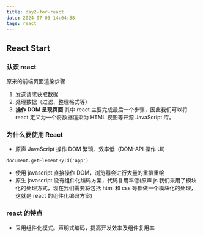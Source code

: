 ```yaml
---
title: day2-for-react
date: 2024-07-03 14:04:58
tags: react
---
```


## React Start

### 认识 react

原来的前端页面渲染步骤

1. 发送请求获取数据
2. 处理数据（过滤、整理格式等）
3. **操作 DOM 呈现页面**
   其中 react 主要完成最后一个步骤，因此我们可以将 react 定义为一个将数据渲染为 HTML 视图等开源 JavaScript 库。

### 为什么要使用 React

- 原声 JavaScript 操作 DOM 繁琐、效率低（DOM-API 操作 UI）

```
document.getElementById('app')
```

- 使用 javascript 直接操作 DOM，浏览器会进行大量的重排重绘
- 原生 javascript 没有组件化编码方案，代码复用率低(原声 js 我们采用了模块化的处理方式，现在我们需要将包括 html 和 css 等都做一个模块化的处理，这就是 react 的组件化编码方案)

### react 的特点

- 采用组件化模式。声明式编码，提高开发效率及组件复用率
